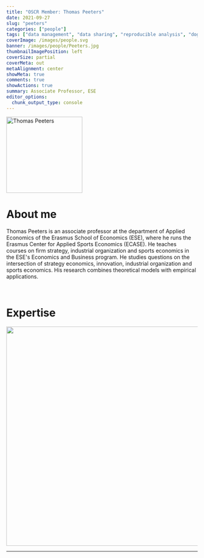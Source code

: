 ```yaml
---
title: "OSCR Member: Thomas Peeters"
date: 2021-09-27
slug: "peeters"
categories: ["people"]
tags: ["data management", "data sharing", "reproducible analysis", "dog lover", "school-ese"] # top 3 categories + unique + school
coverImage: /images/people.svg
banner: /images/people/Peeters.jpg
thumbnailImagePosition: left
coverSize: partial
coverMeta: out
metaAlignment: center
showMeta: true
comments: true
showActions: true
summary: Associate Professor, ESE
editor_options: 
  chunk_output_type: console
---
```


<!-- EMAIL -->
<p>
  <a href="mailto:peeters@ese.eur.nl">
  <img border="0" alt="Thomas Peeters" src="/images/people/Peeters.jpg" width="200" height="200" align="center">
  </a>
</p>


<p align="center">
<!--  CV-->
  <a href="https://drive.google.com/file/d/1b1ax4sEh2iRBBybnF_4oYUVFk8uutMrO/view?usp=sharing" class="fa-solid fa-file" style="color:#000000;">
  </a> 

<!-- TWITTER -->
  <a href="https://twitter.com/thpeeter" class="fa-brands fa-x-twitter" style="color:#000000;">
  </a>

<!-- GOOGLE SCHOLAR
  <a href="" class="fa-brands fa-google-scholar" style="color:#000000;">
  </a>
  -->
  
<!-- RESEARCHGATE 
  <a href="" class="fa-brands fa-researchgate" style="color:#000000;">
  </a>
   --> 
  
<!-- LINKEDIN -->
  <a href="https://www.linkedin.com/in/thomaspeeters2/" class="fa-brands fa-linkedin" style="color:#000000;">
  </a> 
  
  <!-- ORCID 
  <a href="" class="fa-brands fa-orcid" style="color:#000000;">
  </a> -->

<!-- PERSONAL WEBSITE 
  <a href="" class="fa-solid fa-link" style="color:#000000;">
  </a> -->

<!-- GITHUB 
  <a href="" class="fa-brands fa-github" style="color:#000000;"> 
  </a> -->
</p>

# About me

Thomas Peeters is an associate professor at the department of Applied Economics of the Erasmus School of Economics (ESE), where he runs the Erasmus Center for Applied Sports Economics (ECASE). He teaches courses on firm strategy, industrial organization and sports economics in the ESE's Economics and Business program. He studies questions on the intersection of strategy economics, innovation, industrial organization and sports economics. His research combines theoretical models with empirical applications.


<BR>

# Expertise

<img src="{{< blogdown/postref >}}index_files/figure-html/radarPlot-1.png" width="576" />

***


